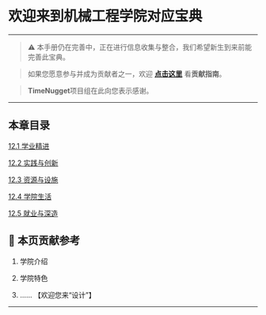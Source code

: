 # 欢迎来到机械工程学院对应宝典

---

> ⚠️ 本手册仍在完善中，正在进行信息收集与整合，我们希望新生到来前能完善此宝典。  

> 如果您愿意参与并成为贡献者之一，欢迎 **[点击这里](/CONTRIBUTING.md)** 看**贡献指南**。

> **TimeNugget**项目组在此向您表示感谢。

---

## 本章目录

[12.1 学业精进](/SurvivalManual/ujn/Second/12/one.md)

[12.2 实践与创新](/SurvivalManual/ujn/Second/12/two.md)

[12.3 资源与设施](/SurvivalManual/ujn/Second/12/three.md)

[12.4 学院生活](/SurvivalManual/ujn/Second/12/four.md)

[12.5 就业与深造](/SurvivalManual/ujn/Second/12/five.md)

## 📌 本页贡献参考

1. 学院介绍  

2. 学院特色  

3. ……  【欢迎您来“设计”】

---
